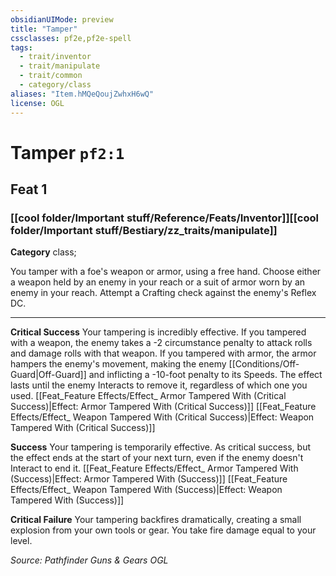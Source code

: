 ```yaml
---
obsidianUIMode: preview
title: "Tamper"
cssclasses: pf2e,pf2e-spell
tags:
  - trait/inventor
  - trait/manipulate
  - trait/common
  - category/class
aliases: "Item.hMQeQoujZwhxH6wQ"
license: OGL
---
```

# Tamper `pf2:1`
## Feat 1
### [[cool folder/Important stuff/Reference/Feats/Inventor]][[cool folder/Important stuff/Bestiary/zz_traits/manipulate]]

**Category** class; 




You tamper with a foe's weapon or armor, using a free hand. Choose either a weapon held by an enemy in your reach or a suit of armor worn by an enemy in your reach. Attempt a Crafting check against the enemy's Reflex DC.

* * *

**Critical Success** Your tampering is incredibly effective. If you tampered with a weapon, the enemy takes a -2 circumstance penalty to attack rolls and damage rolls with that weapon. If you tampered with armor, the armor hampers the enemy's movement, making the enemy [[Conditions/Off-Guard|Off-Guard]] and inflicting a -10-foot penalty to its Speeds. The effect lasts until the enemy Interacts to remove it, regardless of which one you used. [[Feat_Feature Effects/Effect_ Armor Tampered With (Critical Success)|Effect: Armor Tampered With (Critical Success)]] [[Feat_Feature Effects/Effect_ Weapon Tampered With (Critical Success)|Effect: Weapon Tampered With (Critical Success)]]

**Success** Your tampering is temporarily effective. As critical success, but the effect ends at the start of your next turn, even if the enemy doesn't Interact to end it. [[Feat_Feature Effects/Effect_ Armor Tampered With (Success)|Effect: Armor Tampered With (Success)]] [[Feat_Feature Effects/Effect_ Weapon Tampered With (Success)|Effect: Weapon Tampered With (Success)]]

**Critical Failure** Your tampering backfires dramatically, creating a small explosion from your own tools or gear. You take fire damage equal to your level.

*Source: Pathfinder Guns & Gears*
*OGL*